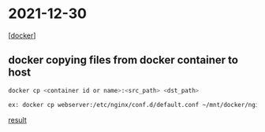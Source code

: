 # 2021-12-30

[[docker]]

## docker copying files from docker container to host

```bash 
docker cp <container id or name>:<src_path> <dst_path>

ex: docker cp webserver:/etc/nginx/conf.d/default.conf ~/mnt/docker/nginx/conf.d
```

[result](https://stackoverflow.com/questions/22049212/docker-copying-files-from-docker-container-to-host)

[//begin]: # "Autogenerated link references for markdown compatibility"
[docker]: ../../../../devops/7-operate/learning/docker/docker.md "Docker"
[//end]: # "Autogenerated link references"